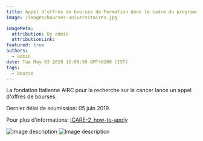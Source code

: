 ```yaml
---
title: Appel d'offres de bourses de Formation dans le cadre du programme iCARE
image: /images/bourses-universitaires.jpg

imageMeta:
  attribution: By admin
  attributionLink:
featured: true
authors:
  - admin
date: Tue May 03 2019 15:09:59 GMT+0100 (IST)
tags:
  - bourse
---
```

La fondation Italienne AIRC pour la recherche sur le cancer lance un appel d'offres de bourses.

Dernier délai de soumission: 05 juin 2019.

Pour plus d'informations:
 <a href="http://www.icare-2.airc.it/how-to-apply.html">iCARE-2_how-to-apply</a>

![Image description](/images/bourse_iCARE_1.jpg)
![Image description](/images/bourse_iCARE_2.jpg)
